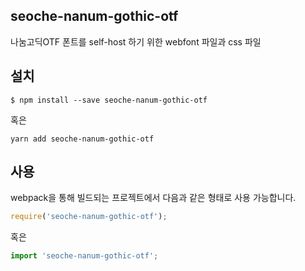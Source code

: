 
seoche-nanum-gothic-otf
---------------------

나눔고딕OTF 폰트를 self-host 하기 위한 webfont 파일과 css 파일

설치
----

```
$ npm install --save seoche-nanum-gothic-otf
```

혹은

```
yarn add seoche-nanum-gothic-otf
```

사용
----

webpack을 통해 빌드되는 프로젝트에서 다음과 같은 형태로 사용 가능합니다.

```js
require('seoche-nanum-gothic-otf');
```

혹은

```js
import 'seoche-nanum-gothic-otf';
```
